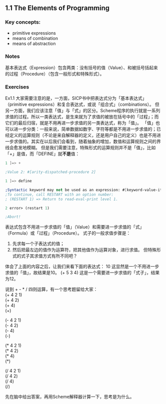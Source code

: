 ## 1.1 The Elements of Programming

### Key concepts:
- primitive expressions
- means of combination
- means of abstraction

### Notes 
基本表达式（Expression）包含两类：没有括号的值（Value）、和被括号括起来的过程（Procedure）（包含一般形式和特殊形式）。

### Exercises
Ex1.1 
大家需要注意的是，一方面，SICP书中把表达式分为「基本表达式」（primitive expressions）和复合表达式，或说「组合式」（combinations）。
但另一方面，我们应该注意「值」与「式」的区分。Scheme程序的执行就是一系列求值的过程。所以一类表达式，是生来就为了求值的被放在括号中的「过程」；而它们的最后归宿，就是不用再进一步求值的另一类表达式，称为「值」。
「值」也可以进一步分类：一般来说，简单数据如数字、字符等都是不用进一步求值的；已经定义的运算规则（不论是来自解释器的定义，还是用户自己的定义）也是不用进一步求值的。其实在以后我们会看到，随着抽象的增加，数值和运算规则之间的界线会愈发地模糊。
但是我们需要注意，特殊形式的运算规则并不是「值」，比如「+」是值，而「DEFINE」就**不是**值：
```scheme
1 ]=> +

;Value 2: #[arity-dispatched-procedure 2]

1 ]=> define

;Syntactic keyword may not be used as an expression: #[keyword-value-item 3]
;To continue, call RESTART with an option number:
; (RESTART 1) => Return to read-eval-print level 1.

2 error> (restart 1)

;Abort!
```

表达式包含不用进一步求值的「值」（Value）和需要进一步求值的「式」（Formula）或「过程」（Procedure）。
式子的一般求值步骤是：
1. 先求每一个子表达式的值；
2. 然后把最左边的值作为运算符，把其他值作为运算对象，进行求值。
但特殊形式的式子其求值方式有所不同吧？


体会了上面的内容之后，让我们来看下面的表达式：
10
这显然是一个不用进一步求值的「值」，故结果是10。
(+ 5 3 4)
这是一个需要进一步求值的「式子」，结果为12。

说到 + - * / 四则运算，有一个思考题留给大家：  
(+ 4 2 1)  
(+ 4 2)  
(+ 4)  
(+)  
  
(- 4 2 1)  
(- 4 2)  
(- 4)  
(-)  
  
(* 4 2 1)  
(* 4 2)  
(* 4)  
(*)  
  
(/ 4 2 1)  
(/ 4 2)  
(/ 4)  
(/)  
  
先在脑中给出答案，再用Scheme解释器计算一下，思考是为什么。


